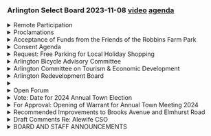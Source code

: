 ### Arlington Select Board 2023-11-08  [video](https://www.youtube.com/watch?v=aGJ0Ur3z0uA) [agenda](https://arlington.novusagenda.com/agendapublic/MeetingView.aspx?MeetingID=1908&MinutesMeetingID=-1&doctype=Agenda)

<details><summary>Remote Participation</summary> 
<details><summary>	 Eric Helmuth    - 357</summary>

> Good evening. I'm calling to order this meeting of the Arlington Select Board on Wednesday, November 8th. I am Select Board Chair Eric Helmuth. Tonight's meeting is being conducted in a hybrid format consistent with provisions by the state legislature for remote participations in public meetings. Before we begin, please note the following. First, this meeting is being conducted in the Select Board Chambers and over Zoom. It is being recorded and simultaneously broadcast on ACMI. Second, people wishing to join the meeting by Zoom may find information on how to do so on the town's website. People participating either in person or by Zoom are reminded that you may be visible to others and that if you wish to participate, we ask you to provide your full name in the interest of developing a record of the meeting. Third, all participants are advised that people may be listening who do not provide comment, but those persons are not required to identify themselves. Both Zoom participants and people watching on ACMI can follow the posted agenda materials found on the website of the town, specifically the Select Board Agendas and Minutes page. This evening in the agenda, there are two opportunities in the agenda for public comment. The first will be the licensed hearing for the restaurant, which is item 11, and then following that, the open forum. During the open forum, I'll announce the nature of that, but know that if you are participating on Zoom and you want to participate in public comment, what you will do is raise your hand at that time when I announce the public comment is open. If you don't know how to raise your hand in Zoom, now would be an excellent time to Google for how to do so. Let's see how much of the town's business we can get done tonight. I would be happy to do that. Thank you. Yeah, just raise your hand if I forget. Yeah, I'll make a note. Yeah. Yeah. No, it's a general policy. I'm very willing to do that. A member of the public requests. Let's make this a note.
</details></details>
<details><summary>Proclamations</summary> 
<details><summary>	 Eric Helmuth    - 122</summary>

> Okay, so we have two proclamations for items two and three. I'll suggest to the board that we dispense with the reading of them. I'm happy to, if a board member would like me to do that. The first one for Bob Sprague, I'm going to be reading at an event on November 15th. I think the proclamation is dated that way. And then small business Saturday will be distributed throughout the, by the town's economic development coordinator and was sent to the small business Saturday association. But leave that to my colleagues. Okay. That is that for attorney coming in? Can we do both items two and three together as a single vote? Or do we need to vote them separately?
</details>
<details><summary>	 Michael Cunningham - 4</summary>

> Separate vote, Mr. Chair.
</details>
<details><summary>	 Eric Helmuth    - 340</summary>

> All right. So let's take up the one for Bob Sprague. So we have Mr. Hurd and Mrs. Mahan. Okay, so a motion in discussion. Motion to approve item two, the proclamation for Rob Sprague by Mr. Hurd and seconded by Mrs. Mahan. All in favor, please say aye. Aye. Opposed? Is unanimous. Item three, the proclamation for small business Saturday. And I'll pause here and say, inform the public that if you do want to see the text of these proclamations, it is published on the town's website and the select board's agendas and minutes page. So small business Saturday proclamation. Looking for motions. Move for approval. All right. Second. All right. Any discussion? That second paragraph was really interesting. I'll be talking to folks about that. They have some really interesting data in it. You know, so that's all. Yeah. Yeah. Yeah. I was glad when they, when the association approached me and then I ran it by our staff and DPCD and also the chamber of commerce, commerce lays on this. Oh yeah, we used to do this. And so it's a nice, it's a nice tradition to bring that back to promote, um, small businesses, um, in Arlington, which are really vital to our, to our 1600 businesses in Arlington. I would have guessed half, you know, so, so I'm really impressed. Yeah, no, it's great. It's not, not, not bad for a community of 46,000 people. Mr. Chair, just one thing to add that small business Saturday, uh, is November 25th, 2023. That is worth mentioning. Yes. And we have any, uh, and that's right. And we have a future agenda and coming up while here on the academic consent agenda, um, for that we can talk a little bit about that. Okay. So any further discussion? Thank you for filling that in. So we have a motion to approve a small business Saturday proclamation by Mr. DeCoursey, seconded by Mr. Hurd. All in favor, please say aye. Aye. Opposed? Also unanimous five, nothing votes.
</details></details>
<details><summary>Acceptance of Funds from the Friends of the Robbins Farm Park</summary> 
<details><summary>	 Eric Helmuth    - 20</summary>

> All right. Item four for approval, acceptance of funds from the friends of the Robbins farm park. Mr. Town manager.
</details>
<details><summary>	 Jim Feeney - 240</summary>

> Thank you, Mr. Chair. For the board's consideration this evening, we have a very generous gift, uh, being submitted on behalf of the friends of the Robbins farm park in the amount of $53,000. Uh, this gift is intended to support the renovation project currently underway, uh, at the Robbins farm park playground. And the specific purpose of this gift is to support, uh, inclusive play. So, uh, as is customary, this will be before the board, uh, so that you may formally accept this gift and that will allow us to then deposit these funds separately and spend them directly on the ongoing renovation project that is, uh, you know, designed in such a manner to try to introduce as many inclusive play elements as possible. Sort of the, the first of its nature here in Arlington. So it is a bit of a momentous occasion and on behalf of, uh, the recreation department and the park and recreation commission, I wish to thank the friends for their successful. And as I understand it, ongoing, uh, fundraising efforts that have led to this significant contribution. And if I could, Mr. Chair, I do believe we have a representative from the friends of Robbins farm park, uh, Jim Hampi here this evening, and I would invite him up if we could, please. Uh, we'd be delighted to hear from you, sir. Thank you very much yourself and where you live.
</details>
<details><summary>	 Jim Hampi - 269</summary>

> Yeah, I'm Jim Hampi. I live on Coolidge road in Arlington here. Um, one quick update since we sent that, um, that note to Joe, uh, since that last week, we've actually raised another $5,000. So the check you have there is for $58,000. Um, I presented on behalf of the friends of Robbins farm park board, uh, very happily. And I think more importantly, on behalf of the 350 plus individuals and families who have donated to our campaign. Um, I think it speaks to the incredible support for this amazing park. I think as Jim mentioned, the key issue that I've become very passionate about, I think I speak for the board and have learned the most about is the idea of inclusive playgrounds. And to me, that means not, not only making playgrounds accessible, but making them available for all kids to actually be able to play together. And I hope that we can continue to set the bar higher and higher for what we consider inclusive for playgrounds in Arlington. We're very happy to support that one to say thank you for the town for investing in this amazing park and playground. Thanks to the parks and rec committee and Joe specifically for his leadership and agency landscape and design has created a fantastic design. And then lastly, as Jim mentioned, we're not done. Our goal is 63,000. So we will be back with another $5,000 check as soon as we can. Thanks very much. Another four days. You just came up with three or five since Friday. I'm just teasing. Thank you very much.
</details>
<details><summary>	 Diane Mahon - 431</summary>

> I believe Mrs. Muhammad, I will now turn to the board as I am fond of saying, thank you, Mr. Chairman. Absolutely. Exuberance is, is a very much well deserved. I want to thank you and every person who gave every single dollar and those who continue to do that in the future. And I'm really impressed how you've adopted and endorsed, you know, an inclusive playground as well as I saw a lot of the outreach that you did pre planning for the final plan of what the Robinson playground would look like. And I saw that in there as near the top as item for consideration. I was like, Oh, please, please. I know when Joe Conley, our recreation director, who's fantastic. I think he's also implemented that up at the Arlington Reservoir. And when I see that it's near and dear to my heart. And I know it costs more to do something like that, but it's money well raised and money well spent because all of us, whether it affects us personally or tertiary early, you know, to see something like that and know there's not a hindrance to anyone except for the natural, natural shyness of a kid, you know, that's going to hide behind mom, dad or caretakers, but can't take his left leg until they get used to everybody. But I want to thank you and say that's something that's really near and dear to my heart and the board's heart. And as you said, and as Mr. Conley has done and the town manager want to continue on with that trend as we move forward. But also recognizing it is going to cost more than your traditional playground, but I think it's money well spent. Thanks. And I think for us, raising awareness of the issue is important. And I think one of the things I've learned is, I think I came in thinking there was a bit of a trade off between fun and challenging and inclusive. And that's actually not the case. It has to be fun and challenging for all kids to want to go and get the value of learning to play together. The trade off is I think one of the big ones is the cost. And part of it is that equipment manufacturers aren't currently making standardized inclusive play. So then it's a custom order and the cost go up. Right. So I think the more we can raise awareness and help towns be able to fund it, it's a wonderful cause. Thanks. Thank you, Mr. Chairman.
</details>
<details><summary>	 John Hurd - 214</summary>

> Mr. Hurd. Oh, did you? Oh, and I'd like to move approval. Thank you, Mr. Second. And thank you for the amazing contribution and the work. We'll have to get some of your secrets of fundraising. I mean, this Arlington's parks in general are treasures to us, but this one in particular, I think it's near and dear to everyone's heart in Arlington. And a lot of people come in from other towns to come to the Robbins Park. And there's a great look for the town to show that we are taking steps to incorporate inclusive play elements. I can't imagine anything more heart wrenching than seeing a kid sit and watch other kids play. So it's an amazing thing. It's great that that is what you focused on in the improvements, because I think that will really make this park a shining light for other parks and an example for what we do in other areas of town. And I look forward to it. My boys look forward to it. When I was little, we had the long metal slide that shot you about 30 feet across the sand. I thought it was fun, but not the safest. Two huge concrete slides that should be plenty fun. I appreciate it. Thank you.
</details>
<details><summary>	 Len Diggins - 137</summary>

> Thanks. Mr. Diggins. Thank you very much. I mean, and as everyone said, it is money well spent. And as you said, I mean, right now it's more expensive because it's custom. But the more people do it, I mean, then the more it will become standardized. And someone has to lead the way. And I'm glad this community is. I mean, and it is part of our values. I mean, and you have to put your money where your mouth is. So thank you very much. And I want to echo the comments of my colleagues. Thank you very much. And it's just really impressive to see the amount of money that you've raised and what is going to continue to be raised to make an outstanding site that we'll all be proud of. Thank you.
</details>
<details><summary>	 Eric Helmuth    - 228</summary>

> Thank you. I remember, I think it was last summer when the design concepts were being floated in the park because I lived on the street. And actually, with the representative of the organization here, I was thinking to myself, I wonder if my membership's up to date. I mean, I don't know if it's not. But my husband and I have been very glad to be members of the Friends and so grateful for everything the organization does. Not, I mean, this fundraising is incredible. And thank you for that. But also the events in the parks, some of the best event posters in town. And we know who to thank for that. But the work that the organization does to really help the community embrace and enjoy the park is just so valuable. And, you know, easy for me to say because I go walk to the park and I do every day. But I think for the entire community, it's really a joyful place for everyone to gather. And this will make it even more so for all children. So thank you. So we have a motion to gratefully accept the gift of $58,000 from the Friends of the Robbins Farm Park by Mrs. Mahan and seconded by Mr. Hurd. All in favor, please say aye. Aye. Opposed? Unanimous. Thank you. Thank you very much.
</details></details>
<details><summary>Consent Agenda</summary> 
<details><summary>	 Eric Helmuth    - 94</summary>

> All right. Now move to the consent agenda. We have the minutes of meetings from September 27th, October 11th, October 17th, and October 23rd. Requests for free parking for local holiday shopping by Beth Locke, the Executive Director of the Arlington Chamber of Commerce, and from Janet O'Riordan from the Arlington Heights Community Association, we have a request for some traffic customization around the holiday stroll in the Arlington Heights on December the 9th. I do, I think we can, with the board's consent, as it were, we can vote all these at once.
</details></details>
<details><summary>Request: Free Parking for Local Holiday Shopping</summary> 
<details><summary>	 Eric Helmuth    - 229</summary>

> But I do want to point out on the item for item 6, the request for local holiday shopping. I think that is worth enumerating just for the public's information. So let me just go to that. Sorry, I'm having some computer problems here. So the town has, I think traditionally we've done this, I think every year that I can remember, that we have allowed the parking lot in the center of town to be free during the holiday shopping season. And the proposal before us, this would be the Russell Common and also the Water Street Municipal lot, so the two lots that are there, would have free parking on Saturday, November 23rd, I'm sorry, November 25th. Saturday the 25th, Saturday, December 2nd, Saturday, December 9th, Saturday, December 16th, and Saturday, December 23rd, 2023. And this is a way to really support the small businesses on the holiday shopping season and the residents who are going to be there. I'll also note it in this letter that the first lights in the Whittemore Park ceremony, which is a popular event to kick off the season, will be happening on Thursday, the 30th of November at 6 p.m. at the Dollar Museum as well, right there. So, but that's just for the public's benefit, and I'll leave it to the board for motions, discussion on the consent agenda.
</details>
<details><summary>	 Eric Helmuth and Others - 341</summary>

> I'll make a motion. I do note on the last item on the consent agenda, the holiday stroll, did it request a police officer? I didn't see that confirmed, so I just wanted to... Looks like the police detail is checked yes. Yeah. And there's a reference to that. As in that they want that, you know, but it just didn't indicate that it had been granted, you know, so just, so I'm assuming it's gone where it needs to go, but I just don't want to, you know, I mean, I'm assuming that, but I don't think we should assume that, so we just to make sure that, you know, it has gone where it needs to go so that whoever needs to sign off on the detail will do that. I want to ask Mrs. Marr, but, Ms. Marr, sorry. Well, it says in there that they're in contact with Officer Roteau as well as Dan Warren for the police and DPW. I think it says will contact. Will contact, yeah. Is that your understanding, Ms. Marr? That's correct. It's the applicant's responsibility to reach out to the police department for details. Sometimes they can be filled. Sometimes they can't. They are in contact. If the police department is able to fill the detail, it will be filled. Go ahead. Just a question for the town manager on that. If the detail cannot be filled, what happens and what do you recommend would be the action? I would recommend the event still proceed as planned, and if there were any issues, we would call for the on-call sector car. Thanks. Yeah, yeah, thank you for raising that up. Thank you, Ms. Marr. Okay, any other discussion? I think I need a second for the consent agenda. All right, so for the consent agenda items five through seven, we have a motion to approve all subject to conditions by, I assume, by Mr. Diggins and seconded by Mr. Hurt. All in favor, please say aye. Aye. Opposed? It is unanimous.
</details></details>
<details><summary>Arlington Bicycle Advisory Committee</summary> 
<details><summary>	 Eric Helmuth    - 40</summary>

> Okay, that brings us to appointments. First up, we have the Arlington Bicycle Advisory Committee. Appointee Linda Epstein or Epstein. Hi, come on up. Sure, you're very welcome. It's for us, Christopher Toppins. Nice that we have two chairs, though.
</details>
<details><summary>	 Christopher Toppins? - 200</summary>

> He's not able to join, but he wanted to mention that he is aware of Linda's leadership skills, in part because of her participation in the softball team, which I only learned of today, but I've known Linda for some years as a non-voting member of our committee, and I think, I don't know, showing up is a is a key part of the job, and she's certainly been doing that and contributing to our discussions, and I think many of you know Linda through her efforts as a citizen member of the committee on Appleton. I think one of the most challenging things that the bicycle community has faced in my time in our town, and so I think you see her contribution in helping to architect a solution that preserves the safety of all users of the road and meets all the other needs of the town. So we are very pleased to recommend Linda Epstein as the new executive board member for the Arlington Bicycle Advisory Committee. Thank you very much. It's a ringing endorsement. Ms. Epstein, if you'd like to say a few words about your interest and what you'd like to accomplish in the role.
</details>
<details><summary>	 Linda Epstein - 107</summary>

> Thanks, Doug. Yes, I've got involved. I'm an avid cyclist. I rode into Cambridge to work for many years, and now I ride the other direction to Bedford. I use the bike path a lot more now, so I'm interested in some improvements there, and the Appleton project was very personal for me because I know I knew the family or I know the family of Charlie Proctor so but I'm really excited to be working with the town and different committees and help advise and help promote safe cycling in Arlington and yeah I'm looking forward to joining the committee in a official capacity so thanks.
</details>
<details><summary>	 Eric Helmuth    - 16</summary>

> Thank you very much and I'll turn to the board. Motions, questions, discussion?  Mrs. Mahon.
</details>
<details><summary>	 Diane Mahon - 120</summary>

> Excuse me, first I'd like to move approval and say thank you so much. I know you're not as has been stated you're not a stranger to the Arlington Bicycle Advisory Committee, still ABAC right? Sometimes they change so and to me that demonstrates a great commitment that you have been participating for years and thank you to your family, your husband, because I know it's a sacrifice away from your family once you volunteer because we can't afford to pay you all here in the town of Arlington but I'm very appreciative that there's really no learning curve and you're ready to go on day one and thanks for stepping up to the plate and doing this. Thank you
</details>
<details><summary>	 Stephen DeCoursey - 72</summary>

> Mr. Chairman and thank you Ms. Epstein for your willingness to serve and I'm really impressed by your bicycling summary here and a note for the public you've been volunteering for the Pan Mass Challenge since 1997 so well done on that and the list of activities in your experience will really assist the Bicycle Advisory Committee so thank you and if I didn't say second I'll second this is Mahon's motion.
</details>
<details><summary>	 Len Diggins - 219</summary>

> Mr. Dickens. Yes so thank you, thank you very much me and I also see that you're part of the Mass Bicycle Coalition. I think they actually belong to the they have a membership on the Regional Transportation Advisory Council you know for the Boston region and so I'm familiar with them and and I would I would very much like at some point in time you know I'm in to talk with you about the experience with the Mass Ave Appleton Design Review Committee you know just to kind of like de-brief on that and understand me how we about that process and how we can maybe make a similar process better you know so so I'm not gonna ask you now I mean for any comments on it but but I just like to talk with you I mean partly as a member of the board but also I mean as the liaison to the Transportation Advisory Committee and I'll just say you probably know about this already that um there is the bike lane design guide that's well underway and I got a glimpse of it you know earlier this weekend looks good so so yeah yeah it's more a lot from that you know so thank you thank you yeah thank you very much yeah
</details>
<details><summary>	 Eric Helmuth    - 167</summary>

> I think mr. de Corsi said your your resume here is it's really really impressive and you know I think you'll just continue to do great things even great things as an official member of the committee and thank you to to the bicycle advisory committee that you know you have been a stable and driving force for improvements in the town for many many years I am personally grateful for it as a born-again bicyclist in my mid to late 50s I have begun to benefit from from those things and now on the ground or on the street as it were nothing like being there yourself to start to under appreciate good and bad bicycle infrastructure and the possibilities so so I'm personally interested but also as a town official and appreciative for what you do so we have a motion to appoint by mrs. Mahan seconded by mr. de Corsi all in favor please say aye aye opposed unanimous congratulations thank you thank you
</details></details>
<details><summary>Arlington Committee on Tourism & Economic Development </summary> 
<details><summary>	 Eric Helmuth    - 96</summary>

> next up we have item 9 Arlington Committee on Tourism and Economic Development appointee Olga Baker is Olga here in person or on zoom I believe you need to unmute good evening that's all right and just just before you start can you hear me all right can you hear us yeah perfect okay great good evening thank you very much for your interest in willingness to serve if you would just introduce yourself give it to say where you live and give us an outline of why you're interested in what you hope to accomplish
</details>
<details><summary>	 Olga Baker - 212</summary>

> sure yeah I'm Olga Baker right on Marathon Street now I'm East Arlington I was very excited about this committee for a few reasons actually took my time trying to pick up the right phone for me my initial goal was just personal trying to get more involved in town operations I'd say Arlington is probably the first place I've lived that is now feeling like my home for the foreseeable future I've been in Cambridge beforehand and my husband is born and raised here so I want to just get more involved in having a small child it's important for me to figure out how I can help out so the economic development and tourism it's particularly interesting just because I have a let's say a fairly diverse and cultured background from living in different places and doing lots of travel I'm also very inspired in my travels to see how different towns and cities operate and trying to sort of draw people in and you know hopefully spend money and just increase activity so I'm hoping to be inspired to do this for Arlington as well and I myself am an entrepreneur small business owner so I think this would be a great opportunity to just meet more like-minded people
</details>
<details><summary>	 John Hurd - 154</summary>

> thank you very much and I'll turn to the board for discussion Mr. Herb move approval thank you for your willingness to serve I'm on the committee I don't think I'm a liaison I think I'm on this particular committee but it's fun committee we do a lot of good we're really kind of geared towards promoting small businesses in town and then we've a lot of work coming up the next couple years for the 2025 celebration so I'm sure once you jump right in we'll we'll start getting involved with that but it's a good group it's it's good mix of people that have been here for 50 years and people that have lived here for you know just three or four years so look forward to working with you and thank you for stepping up and serving thank you so much all right well someone has to second at some point
</details>
<details><summary>	 Stephen DeCoursey - 154</summary>

> second yeah thank you thank you sir your service anybody else before mr. Diggins goes last all right you're up so I am thrilled you know to welcome you aboard me you're young your resume me was a delight to read you know what I liked about it was that it it it gave hints it made you want to like ask you more you know and so so I I will hopefully have a chance to meet and talk to me for a little prolonged period at some point but but just a couple little questions now so one is kind of a little deep into what you you you wrote you you said that you you have worked on a second let me pull it up you promoted grower friendly processes to reduce the burden of data collection on farmers I just I'm trying to understand me what's a grower friendly process
</details>
<details><summary>	 Olga Baker - 889</summary>

> yeah oh my gosh you're taking me back into my corporate world but that wasn't too long ago so so to everybody else the company I was working for it was in food tech I have them as separate masters and food policy so I'm very interested in sustainable food and also poverty alleviation so on but that's a bit of a detour so I was working for a company that was working on carbon capture initiatives you know carbon drawdown working with farmers to figure out how they can farm and do agriculture in a way that's more environmentally friendly and capture carbon in the soil and so when you think about a farmer that's out there working you know 14 16 hour days physical labor but then they're asked by a corporation to collect a bunch of data and have technology involved and you know be part of meetings and just a type of a type of work structure that they've never really done before and frankly don't have an interest in doing because they got to do their farming so grower friendly practices are about how can we minimize the technological burden and take time away from farmers valuable time and make as easy for them as possible to collect and record data regarding the carbon sequestration in their soil I'm glad I asked me so if that was not what I'm expecting but I'm glad I asked because that kind of challenge I think we see in lots of venues me where you have an employee me that has a lot of work to do mean and then they're being asked me well we want this to you know because that will help me the the enterprise function better and it's like well yeah we understand the goal but now I need to do this on top of me what you've asked me to do I'm already really busy and so the kind of solutions that you deploy for that me I could see having applicability elsewhere not necessarily part of what you do on on this committee but still I'm glad I asked me and I do like what you said about you challenge the status quo inquisitively and so I'm kind of curious as to meet an example of where you did that me and and how you could potentially do that with the tourism economic and tourism group yeah so this is I think I did that everywhere I went for for not just my 10 years in corporate but just in my life it's really a personality trait for better or worse I tend to ask a lot of questions and depends on the crowd sometimes that's well-received and sometimes that's just seen as you know nagging time-consuming but that's really how I get to the root cause of problems but you know I it's very difficult for me to just accept that face value a process that's been in place for 50 years or documents that have been used just because somebody created them back in the day I really want to know why everything is in place today and is it necessary you know as a duplicative obviously I'm all about efficiency but also is it benefiting just one party is it one-sided you know so I always just it takes me a good amount of time and every job that I've done I take a lot of time at the beginning to get to know everybody that's involved and ask a lot of questions for how we got to where we are today and I find that just makes the execution of whatever needs to get done a lot faster and easier even though may seem overdrawn at the beginning so that's how I prefer to operate obviously you know I've worked with people in sales and marketing and engineering that have their competing priorities and they're not always willing to do the operational grunt work of with those sorts of timelines so that's where the competing priorities come in but as much as I can get an understanding of what are the principles or people or dynamics that got us to where we are today it's just much easier to think ahead for the future and yeah maybe challenge the status quo because sometimes it's just outdated or not relevant especially at the end it with me thinking about the future because for me meet I'm especially with tourism means and in Arlington in particular I think it's more so that we need to build something that's going to bring people to Arlington yes it has this history a but I think there is more potential in creating something that's going to want to make people come to Arlington and so so just let's think about me what it is that we could do you know that could bring people and at the same time he creates some new growth you know and I think I think you're a person that that would can do that but also would take a lot of joy in doing it so I am thrilled just thrilled me to have you on board I think you're going to benefit that group mean it in the town a lot so thank you
</details>
<details><summary>	 Eric Helmuth    - 43</summary>

> all right so we have a motion to appoint by mr. heard seconded by mr. de Corsi I think all in favor please say aye aye opposed unanimous thank you very much for your willingness to serve we look forward to your contributions
</details></details>
<details><summary>Arlington Redevelopment Board</summary> 
<details><summary>	 Eric Helmuth    - 72</summary>

> item 10 appointment to the Arlington Redevelopment Board we have Shaina Corman Houston or Houston please correct my pronunciation as as needed welcome this is an important post I think you have a pretty good idea of what you're signing up for but we appreciate your willingness to serve and I'm gonna give the town manager an opportunity since since you're the prime mover of this to say a few words sure
</details>
<details><summary>	 Jim Feeney - 153</summary>

> Thank You mr. chair I think what you said was very salient in the fact that Shaina served well on the MBTA communities working group which was stood up at this time last year in the lead-up to special town meeting this fall so Shaina understands well the amount of time the level of commitment and the public interest in the work of the Redevelopment Board so I think that you know not only did she perform admirably and the director of planning in community development you know was thrilled that Shaina was interested I'm also you know glad when someone knows exactly what it is they're getting into with the with the heightened level of interest in scrutiny on the work of the Redevelopment Board I think it was important for someone to know what they were signing up for in a way so we you know thanks Shaina for stepping forward
</details>
<details><summary>	 Eric Helmuth    - 61</summary>

> thank you so we'll hear from from Shaina or from Miss Corman who's Houston and then we'll have an opportunity for board questions or comments and then I know there's a member of the public who would like to address the board so we'll do that at the very end before we take our vote so go ahead with your presentation
</details>
<details><summary>	 Shaina Korman-Houston - 109</summary>

> thanks and thank you for having me this evening I moved to Arlington about two years ago and it's been a real pleasure becoming part of the town community I have been so impressed since I moved here about how the town thinks about its priorities and how to translate those priorities into zoning and I feel like that's a place where I can bring my talents to the town and my experience to the town and I just be so honored to be able to do that so yeah so when the planning director suggested to me that this might be something to explore I was very excited
</details>
<details><summary>	 John Hurd - 198</summary>

> thank you very much I'll turn to the board for discussion mr. heard a move approval and again thank you for your willingness to step up and serve it's a lot of time luckily you got in at a good time because you just wrapped up the special town meeting that they took up a lot of time with redevelopment board but it never really lets up but you know the town relies on the redevelopment board for you know for all the zoning matters and there's a lot of zoning matters that are going to continue to come up for years to come affordable housing is really a major issue in town and how we do that is very difficult so the road ahead is is hard but we're making progress and luckily for this board we can always whenever someone asks about zoning we say oh that's not us go talk to the redevelopment board because we we know nothing about zoning we don't want to know nothing about zoning but did you see my questions from ACMI for but again thank you for your willingness to serve and I look forward to working with you
</details>
<details><summary>	 ? - 120</summary>

> I'll second that thank you as the manager said you know what you're getting into and you want more so we couldn't ask for anything one better thank you thank you mr. chairman and yeah thank you for your willingness to serve mr. heard referred to one of the other committees tonight as a fun committee I'm sure the redevelopment board is all that much fun but it's really interesting work and it's really important work and we appreciate your willingness to serve and I am impressed by your background in affordable housing and impressed by the thesis that you've performed at the University of North Carolina on low-income housing tax credit property so best of luck and thanks again
</details>
<details><summary>	 Diane Mahon - 404</summary>

> well depends on your definition of fun mrs. Mahan I think I heard correctly that you were a brave soul and were involved with the MBTA communities two years seemed like four score and 72 years process and one of the things that I was really impressed with that and I think really served at the functionality at the special town meeting ultimately article 12 MBTA communities being successful was that that was a very long arduous process with so many different competing points of view as well as what the state law and the governor of Massachusetts mandates outlines were and in taking all those different forces and then saying these are the constraints unto which we can apply that I think you you and that committee really demonstrated great volunteerism and expertise to the town and one of the things I was really impressed with and I think you did you chair that committee oh you did not okay blanking on that but one of the things I was impressed with that that you can bring to the redevelopment board is you know starting at the initial phase going out listening not taking things you know keep listening ears on and not taking things personally which is very difficult to do a lot of people say oh tell me anything I won't take a personal that's but then coming up in the end with the proposal that that was successful not just for town meeting but for the town of Arlington so and not that I have and I was only joking about the redevelopment board because I had a recent re-election and all the questions came up there were more about zoning and other things and I want to talk about select board but my years from going to the redevelopment board as a citizen activist neighborhood activist one of the things I've always appreciated with redevelopment board members is Similar to what a previous appointees spoke about that just because something's set in place and Appears to be a proven formula that doesn't mean you can't relook at it. Maybe come up with the exact same Zoning type of zoning but may be able to tweak it and and custom it customize it for the future So and I'm thrilled to see a woman on the redevelopment board and look forward to working with you as a colleague Thank you.
</details>
<details><summary>	 ? - 119</summary>

> Mr. Chair. Thank you in addition to seconding all the appreciation for my colleagues I'll just note that I also noticed and really appreciate your pretty deep background in affordable housing development and I'm privileged to be the select boards liaison and member to the affordable housing trust fund of Board of Trustees and that's a group that's fairly new getting off the ground, but it's full of a lot of very talented people and I'd love to to think of you as a resource and it may be an opportunity for for some brainstorming and some collaboration between The housing trust fund and the redevelopment board where that would make sense because I think there's some exciting possibilities
</details>
<details><summary>	 Eric Helmuth    - 63</summary>

> Well, thank you very much I think that concludes our questions for you if you want to take a seat in the front row in case we want to call You back and I'll invite the member any member of the public who wants to comment on this appointment Sir just to have a seat introduce yourself and Before you address the board.
</details>
<details><summary>	 Barry Jaspin - 540</summary>

> Okay. Thank you Good evening. My name is Barry Jaspin. I live it on Campbell Road in Arlington I'd like to start by thanking the select board for allowing me to speak tonight and and Regarding the candidate Shana Corman Houston. I'd also like to thank miss Corman Houston for her recent contributions to Arlington Via the MBTA Communities Act Working Group and her willingness to give even more of her time to Arlington via the ARB I do not know miss Corman Houston personally, but I'm sure she is an upstanding and civic-minded resident of our town That said I am here tonight to speak against her nomination to the ARB Miss Corman Houston is presently employed as the real estate director at the Planning Office of Urban Affairs Which is part of the Archdiocese of Boston as many of you may already know The Poet Corner neighborhood is facing a significant issue regarding the potential sale and development of land owned by the Archdiocese of Boston Across the street from Camillus Church and adjacent to the Poet Corner Park on Dow Ave known as zero Kipling Road For the record. I am in a butter of zero Kipling Road The neighborhood has long-standing concerns regarding the development of this parcel dating back to when the Archdiocese last tried to sell it 20 years ago the concerns are primarily related both to public health since the parcel is a formal dump former dump site containing known toxins and Environmental impact since it includes a wetland and there are some other concerns as well Zero Kipling Road is presently listed for sale and thus questions about its development are almost certain to come before the ARB during this Candidates term it seems to me inappropriate for the Archdiocese to gain increased influence over the ARB By having their director of real estate on the board precisely when they expect to have contested business before that board Given her unavoidable conflict of interest. I request that this candidates nomination be declined until Zero Kipling Road issue is resolved. I would certainly support her candidacy after that Furthermore this candidate was only nominated on November 1st one week ago tonight Giving the neighborhood very little time to learn about her nomination evaluate the candidate and consider nominating an alternative candidate if Declining the nomination is too big of an ask I request that it be tabled to allow the neighborhood to find and nominate an alternate candidate for consideration Given the upcoming holidays. I suggest January as a time for reconsideration Finally before voting on approving miss Corman Houston either today tonight or in the future I strongly urge that you ask her to formally commit to recusing herself from any and all discussions or votes Related to archdiocese business and to record her answer in the minutes and this Idea came to me as I saw. Mr. DeCoursey recused himself during recent discussions of the Appleton redevelopment Which I was very impressed with you know, as you basically, you know stepped out of the room for that whole conversation I thought that was terrific. I don't even know what your conflict is. But anyway Anyway, that was my statement. Thank you
</details>
<details><summary>	 Stephen DeCoursey - 195</summary>

> Has any reaction or discussion Mr. DeCoursey, yeah reaction and the reference there from time to time there members of boards that that find themselves in a situation where they need to recuse themselves if the Circumstances so warrant and I view that as a case-by-case Type situation I've had it a few times. Mr. Hurd it has had mr. The chair, mr. Helmuth has had it. So I I don't view that That if there is a potential I'm not saying there's a conflict right now but I don't I don't view the potential for a conflict on a particular matter to be something that goes to the candidates qualifications for the for a board in this case the redevelopment board and I think if a matter comes up and If miss corn Houston is approved tonight I imagine that I expect that that she will look if there is a conflict and recuse herself if she deems it appropriate after Consulting with Town Council, but I I don't view it as a qualification That I need to pass on as a member of the select board. So that's where I stand on that.
</details>
<details><summary>	 John Hurd - 119</summary>

> Mr. Yeah, I just reiterate that Because I mean this is we're all local and we're dealing with issues that touch the people we know and you know, we have businesses and so if Some issue comes up then we recuse ourselves. I don't think we should we'd go off of a potential Issue that isn't even in process right now Which I don't think the redevelopment board would even hear anything related to that property that would be the Zoning Board of Appeals in the Environmental board my brains Conservation Commission, but anyways Yeah, I mean if a Conflict comes up we recuse ourselves. But again, that doesn't disqualify a candidate who's going to serve I Thank you,
</details>
<details><summary>	 Michael Cunningham - 158</summary>

> mr. Chair Michael Cunningham Town Council if I could just weigh in at this point, I think I would I would confirm what has been said by Select board member to Corsi and select board member heard that from we don't know all the specific facts but the objection as as Elicited tonight would not qualify as a blanket disqualification for the nominee to the extent. There's a later Conflict of interest under 268 a the individual could recuse herself But I think I agree with attorney heard that most likely this particular project would probably go be going before the Zoning Board of Appeals And Conservation Commission anyway But again, if there was a specific factual circumstance that wanted a warranted of recusal that could be taken up at that time I do not believe the objection as voiced tonight Qualifies as a reason for blanket disqualification and this this candidate is appropriate for this board's consideration
</details>
<details><summary>	 Len Diggins - 155</summary>

> Thank You attorney coming in mr. Dickens. I'm gonna potentially through invite mr. I'm feeling to weigh in on this respect to tabling the Candidate because because we my understanding is that this position was open for a while And the normal course of action, I'm sorry The normal course of action, you know is that me the town manager conducts the search mean and then will recommend me someone to us mean and Open meeting law requires that we provide 48 hours, you know notice me that I really welcome the input I mean from residents on this me, but it would be really a Deviation from the normal process me to table this me And if the town manager wants to correct me if I said anything wrong I invite him to if he wants to say anything more, but he doesn't have to either So Sure, thank you. Mr. Chair. Thank you.
</details>
<details><summary>	 Eric Helmuth    - 562</summary>

> Mr. Diggins. I would just say that yes, this vacancy has existed since January of This year, so I know the Redevelopment Board and the director of planning community development are eager to get someone else on the board and weighing in on Matters that will be before them in the coming weeks and months I'll go last I Just want to be in the process person that I am Appointments to the Redevelopment Board that's under the purview of the town manager the role that we have We really can't I guess we could as a matter of courtesy talk about tabling, but we just can only vote yes or no we don't solicit candidates and we don't have any other involvement in the process and I think the Great benefit that we have with this candidate and other candidates out that we approve tonight and other nights and sometimes it Can cut both ways is if you live in Arlington Unless you're Independently rich and never want to work again. You do have a job and in some sphere I myself have in the past had to recuse myself from a meeting and as a professional man or woman when that Does arise you certainly are aware of that and you take yourself out of that situation? so that's you know, so I apologize that we're going on and on about this because I know you're well-versed about it and Where it is the Redevelopment Board Our Redevelopment Board members if you look at their resume their curriculum vitae You'll see they have a background in some form of development whether it's real estate an attorney So on and so forth and it's been that way since I've been on the board select board since 1999 so Respectfully We can't table we can either vote. Yes or no, and I just want to apologize that you kind of stepped into this mire Because I'm still very very excited This has been a first we have I had other candidates and this hasn't happened before And I'm as I said before I'm looking for a forward to a professional woman Serving on the Redevelopment Board and bringing your expertise that and in regarding the archdiocese project We don't even know what it is yet We really can't get into any of those logistics as far as I know they Haven't even put it out to bid or anything. They put out feelers and sort of informational But there's been nothing official so to start to opine on that. I think would get us all Going down a road that could hurt all parties involved neighbors The archdiocese and whatever else comes out of that so this board is certainly aware of that process the town manager Has kept us a form informed. We're waiting to see when anything official Is decreed it hasn't happened yet, so we I? Mean that's not even the basis, so I would like to continue and Move forward with this appointment any further discussion Appreciate all the comments this evening, and I think we're ready for a vote so we have a motion to approve by mr. Hurd and seconded by mr. Diggins all in favor of appointment. Please say aye aye It is a five nothing appointment congratulations. Thank you for your service. Thank you
</details></details>
<details><summary></summary> 
<details><summary>	 Eric Helmuth    - 74</summary>

> Okay, it's moves to item 11 licenses and permits for approval common vitular license for umi sushi at 474 Massachusetts Avenue, we have representatives here if you'd like to come to the table Of course absolutely yeah, please introduce yourself and Translate yes, that's fine of course yeah is whatever whatever is helpful to you We appreciate you wanting to do business Arlington. We look forward to hearing some about your plans Please proceed
</details>
<details><summary>	 Qiao Chen - 43</summary>

> My name is Chaochen yeah, I would like to to own the Umi sushi It's a it's a nigga change owner now I'm Kathy. I'm her younger child's younger sister So I'm here to assist her and translate in case she need help.
</details>
<details><summary>	 Eric Helmuth    - 26</summary>

> Yeah Thank you very much Can you tell us something about why you were interested in in in operating the business and why you chose Arlington?
</details>
<details><summary>	 Qiao Chen - 176</summary>

> You know So can I I just want to know um I Speak all Chinese then that my sister to translate. Oh, I can absolutely fine. Yes. He I think he is a better You mean the guy that's a good time I mean you should do something you don't know how come and do so take us in your heart But you were you a good friend you think I like a Chinese Okay, yeah and first You know Charles think Arlington is a very very good like town and community and then she she has a Good friend and already like open the Chinese restaurant Sichuan which is close to the which is a common Avenue Sichuan dumpling Massachusetts Avenue Sichuan dumpling Massachusetts Avenue is a it's her like good friend So, you know her friendship a lot of good things about the town So now that's thing she's very that's just what one of reason that's what she's very interesting Open her own her own business in this town established. Yeah, it's wonderful
</details>
<details><summary>	 Eric Helmuth    - 45</summary>

> Thank you in just a moment for everybody else in the room We we'd appreciate if the conversations could go outside. Just it's a small room. We want to be respectful to this people who are speaking Sorry about that, thank you, please please continue
</details>
<details><summary>	 Qiao Chen - 346</summary>

> Now how you'll do what what's I make a sinking to go on to the different department For accounts that you could depend on how come and oh, okay Okay, and then the other thing, you know one the other thing is when she like doing when she in the process of Doing all the licensing and then you go to the town and then you know She because you as you as you know, like she's the like limited English, you know but when she come here to do some license, you know people here are very friendly and we need to help and Also like my sister also share with me that you know She her dream is want to be entrepreneur and then also her personality she wanna she she has a lot of experience working in a restaurant and then She's a very like her personality want to talk to people and then smile and I talk to the customer So this is something that you know in her like dream and also her personality. She really wanted doing Open her own business here. Yeah Also my son yeah, I'm not gonna use Steam in the tourniquet. I'm going to see shift. Okay, and then you know So he's her son Kyle here and so also my brother-in-law here and my brother-in-law has many many years of Experience about like 17 years are working in Japanese restaurant and then also like working in food industry He's very passionate about like working the food industry. That's kind of her. That's kind of he's You know, even though he has been working 17 years, you know doing the Japanese You know doing the Japanese Food, but he's he's very his pilots He kind of very interested in working on this so combining my sister and my sister-in-law both experience and passionate about like, you know Having hate their own restaurant I think and also like as we mentioned before and then very Arlington town, right? It's just great location for them Yeah, thank you
</details>
<details><summary>	 Eric Helmuth    - 15</summary>

> Well, thank you very much for your interest I will now invite my colleagues to
</details>
<details><summary>	 Diane Mahon - 259</summary>

> I would like to move approval and say, thank you I And thank you to your family and your sister sisters rock and I could tell by You just sitting here and your personality as well as you're having your family here my family Is in the restaurant business and it really is a Business you have to dedicate and your family has to dedicate themselves to I'm thrilled and happy that not only do you want to come to Arlington that you've had Initially a really good experience which will continue through It's a sushi town And The location is a great location So I think we're fortunate that you've chosen to have your restaurant here in Arlington and I look forward to Great success for you and your family and I'm happy to move approval. Thank you And miss not as that subject can to all conditions And I bring that up just because I noted that the the fire chief The deputy fire chief specifically mentioned that it had been several years since the property had been inspected So they would request as a condition an inspection before opening Is that acceptable to you to you as well that you'd have a fire you'd have a fire inspection before opening? Yeah Tassel y'all. Tassel y'all to this one. They go fire in a good department a change Just any kind of him before you open it There's a paper document saying like fire department to have all the requirement before she Excellent, thank you. Thank you.
</details>
<details><summary>	 John Hurd - 82</summary>

> Mr. Chair. Yes subject all conditions any further discussion for the board Welcome aboard, you know, so if you I don't know if you that when you talk about size one dumpling if you're talking about Mimi who I knew as the previous owner me, but Yeah, they're wonderful there I mean so I'm glad that you have a relationship with them and and that they spoke well of us because we thought highly of them, you know, so thank you. Excellent.
</details>
<details><summary>	 Eric Helmuth and Michael Cunningham - 146</summary>

> Okay. I think we are all set. Attorney Cunningham. Public comment. Did you want to offer up to public comment, Mr. Chairman? I do. I'm inspired by you. If any members of the public, perhaps on Zoom, who would like to comment on this application, just go ahead and raise your hand in Zoom land. Give Ms. Barr a moment to watch for that. Seeing no hands. Thank you, sir. All right. So we have a motion to approve subject to conditions by Mrs. Mahan, seconded by Mr. Hurd. All in favor, please say aye. Aye. It is unanimous. Congratulations, and welcome to Arlington. Thank you so much for the time. Thank you so much. Best of luck. Best of luck, yeah. Thank you. We look forward to experiencing the menu. All right. You can go. Yeah, you're all set. Thank you. Thank you. Thank you.
</details></details>
<details><summary>Open Forum</summary> 
<details><summary>	 Eric Helmuth    - 124</summary>

> Okay. Okay. Now we move to the open forum portion of the meeting for public comment, in which I will introduce as follows. Except in unusual circumstances, any matter presented for consideration of the board shall neither be acted upon nor a decision made the night of the presentation in accordance with the policy under which the open forum was established. It should be noted that there is a three-minute time limit to present a concern or request. So, we have no members in the chamber. Is there anybody on Zoom who wishes to participate in open forum? Please raise your hand now. I got out my trusty iPhone timer for naught. Seeing no hands raised, Mr. Chair. Thank you. Thus concludes open forum.
</details></details>
<details><summary>Vote: Date for 2024 Annual Town Election</summary> 
<details><summary>	 Eric Helmuth    - 30</summary>

> Moving on to item 12, under traffic rules and orders and other business. We have a vote. The date for the 2024 annual town election. Tis the season. Attorney Cunningham.
</details>
<details><summary>	 Michael Cunningham - 116</summary>

> Thank you, Mr. Chair. Yeah, items number 12 and 13 could be taken in conjunction. Yeah. The first is a vote for setting the annual town election for 2024. Pursuant to the bylaw, that should be the first Saturday in April, unless there's some extenuating circumstance. I did review the calendar for any religious holidays and don't see any that would necessarily conflict with that weekend. I think the Christian Easter is March 31st. I think it's towards the end of Ravanam and it does not conflict Passover either. So, if the board wanted to set the town election 2024 for April 6th, 2024, it could do so without conflicting with any holidays on that weekend.
</details>
<details><summary>	 Eric Helmuth    - 13</summary>

> All right. Okay. Any discussion and motions from the board?  Mrs. Mahon.
</details>
<details><summary>	 Diane Mahon - 23</summary>

> I'd like to make a motion to set the date for the 2024 annual town election to be Saturday, April 6th, 2024. Second.
</details>
<details><summary>	 Eric Helmuth    - 125</summary>

> All right. No problem. And it's at this point that you see the rest of your chair just flash. Yeah. It's that soon? It'll be fine. It'll be fine. I think that I'll just note that this is approved, I think, by extension. That means that we can plan for a select board meeting on Monday, the 8th, as it would be required, right, for the following election. So, I'm putting that on my calendar now. I'm assuming this passes. Any further discussion on the date for the annual town election? Okay. Okay. We have a motion to set the election for Saturday, April 6th, 2024, by Mrs. Mahon, and seconded by Mr. DeCorsi. All in favor, please say aye. Aye. Opposed? It is unanimous.
</details></details>
<details><summary>For Approval: Opening of Warrant for Annual Town Meeting 2024</summary> 
<details><summary>	 Eric Helmuth    - 14</summary>

> Item 13, opening of the warrant for the annual town meeting 2024, Attorney Cunningham.
</details>
<details><summary>	 Michael Cunningham - 174</summary>

> With that, thank you, Mr. Chair, Michael Cunningham, Acting Town Council. Oh, we'll get to that at the end of the meeting, I guess. With that date set, that would provide for the appropriate amount of time. So, if the town election is set on April 6th, the town meeting could occur, as required, under the bylaws on the 4th, Monday in April. So, the annual town meeting would, therefore, be set April 22nd, 2024. And, in advance of that, obviously, on the agenda item to set the opening of the warrant, pursuant to bylaws, Article 1 needs to be set. And the suggestion in the memo is that the warrant be opened on December 8th, 2023, and then it close on January 26th, 2024. That would be consistent with the requirements set forth in the bylaw. I would just, perhaps, suggest a friendly amendment to the motion that the notice of intent to open that warrant be posted no later than December 1st, 2023, if the board agrees that those dates are appropriate.
</details>
<details><summary>	 Eric Helmuth    - 17</summary>

> Excellent. All right. Who's going to do it? I have a question. Yes. Discussion first, of course.
</details>
<details><summary>	 Diane Mahon - 44</summary>

> Yes. And we traditionally, in November, announce, after we set the local election date, the opening and closing of the warrant. And I just, if I could, Mr. Chair, through you, I had put down December 4th. Can I just ask why December 8th?
</details>
<details><summary>	 Michael Cunningham - 59</summary>

> I have no affinity to either date. December 4th, that could be the date if the select board chooses, Ms. Mahan. There's no requirement. It's typically the first week of December. I noticed it was always a Friday in previous, and it was always the first full week, so I didn't put it on the first. But if the...
</details>
<details><summary>	 Diane Mahon - 61</summary>

> Okay. Nope. Then I'll go with your eighth. So I'd like to, if I could, Mr. Chair, make a motion that, with the date being set, that the warrant open for the annual 2024 town meeting on December 8th, 2023, and will remain open until Friday, January 26th, 2024. And then we have the friendly amendment suggestion to, about the notice?
</details>
<details><summary>	 Eric Helmuth    - 24</summary>

> With notice posted of the intent to open the warrant no later than December 1st, 2023. That work for you? Yes. Okay. All right.
</details>
<details><summary>	 Len Diggins and Others - 142</summary>

> So we are setting the beginning of town meeting for the 22nd. Right. So here's my issue with that, is that the election is on the 6th. That's just like 16 days between the election and the beginning of town meeting, with the school vacation, the spring vacation in there also. I imagine starting the 15th and running that week. And so I'm thinking about precinct meetings. It's just leaving so little time for the new town. We have to wait for the new town meeting, for the elections, for the new town meeting members. It's just so little time. And so I just want us to think about that as we make the decision. Are we locked into the 22nd? We're locked into the 4th. We don't have the option of the 5th. Right? I believe Attorney Cunningham has some contribution.
</details>
<details><summary>	 Michael Cunningham - 26</summary>

> Thank you, Mr. Chair. Unfortunately, Mr. Diggins, there is not much flexibility and it can't be moved to an earlier date pursuant to the town bylaws.
</details>
<details><summary>	 Diane Mahon - 206</summary>

> Well, that takes care of that. It is what it is. And just if I could add to that, when I first got on the board, the warrant would be open for usually about a week, sometimes two weeks at most. And then Mr. Warden, several years ago, wrote a warrant article that was this board approved and town meeting approved that it should be open for at least four weeks. And what the board did was, and one of the things I'd like to stress, which right now I understand I have to call him Acting Town Counsel, that once the warrants does open, as all department heads and boards, commissions, committees that have anything proposed, we do take advantage of the fact that we do have a town counsel to look that over. And it is not a requirement, but any citizens that do have a warrant article, there is the opportunity and I would encourage them to avail themselves of that opportunity. It doesn't cost anything to discuss and present your, if you feel so inclined, your warrant article to the town counsel and town counsel's office to make sure that it's smooth sailing from the initial get-go. So thank you, Mr. Chair.
</details>
<details><summary>	 Eric Helmuth and Michael Cunningham - 56</summary>

> The most excellent sermon, Mrs. Mahon. Attorney Cunningham. Thank you, Mr. Chair. I'd just like to make one more point that I did run these proposed dates by the town clerk and she informed me that they would work in terms of the annual town election and the first night of town meeting. Important consideration indeed.
</details>
<details><summary>	 Stephen DeCoursey - 54</summary>

> Mr. DeCourcy. And I realize it's tight this year, but this is one of those instances because April 1st is a Monday, the 4th, so it's the tightest it will ever be, but that's going to happen every six years or however it is when you don't have a leap year. We will cope.
</details>
<details><summary>	 Eric Helmuth    - 82</summary>

> All right. I think I need a second unless I just failed to write it down. No, there's no second yet. Second. Oh, now there is. All right. I want to know your chair is not losing his mind, at least not over this. All right. We have a motion as stated by Mrs. Mahon and seconded by Mr. Hurd. All in favor, please say aye. Aye. Opposed? It is unanimous. Thank you. And thank you, Attorney Cunningham, for your good work.
</details></details>
<details><summary>Recommended Improvements to Brooks Avenue and Elmhurst Road</summary> 
<details><summary>	 Eric Helmuth    - 12</summary>

> Item 14, recommended improvements to Brooks Avenue and Elmhurst Road. Mr. Feeney.
</details>
<details><summary>	 Jim Feeney - 502</summary>

> Thank you, Mr. Chair. For consideration this evening, I'm hoping to seek the board's support for the installation of two stop signs at the intersection of Brooks Avenue and Elmhurst Road. The board may recall at their September 11th meeting that multiple residents of Brooks Avenue and Elmhurst Road submitted myriad correspondence outlining various concerns they, as abutters, were experiencing on their roadway. These same concerns were lodged again at the October 11th Transportation Advisory Committee meeting, at which point that body discussed the situation at length and reviewed data that had been collected by Officer Corey Roteau of the Arlington Police Department. And while the data that was collected and analyzed did not necessarily show concerns with either speed or volumes, it did appear there was consensus that there was certain driver behaviors that could be impacted or hopefully corrected with the installation of stop signs. And in your packet, you did receive sort of a street view looking at the intersection. And you may notice it is sort of a skewed L that sort of, you know, is not necessarily a hard left turn, but, you know, makes a gradual turn around the corner. And it's not a traditional T intersection because on the other leg of the intersection is actually a private driveway. So even my own personal observations, I've been down here a few times. In fact, you know, this is something we had discussed with residents a number of years ago prior to the private way betterment as being a concern that may result from a future paving project. And alas, you know, here we are discussing it. But the concern being that motorists tend to not stop at this as if it were an intersection, but instead to proceed around the bend as if it was one continuous road. So I know this had been discussed at TAC, and there was generally consensus, though they did not have the opportunity to wrote a recommendation. We did note that based on that consensus and agreement amongst relevant town staff, including, again, Officer Corey Roteau, but also Bill Copathorn, the Assistant Town Engineer, and John Alessi, our Senior Transportation Planner. We thought that this is something to sort of expedite this and try to get this in before winter sets in that we would advance this evening for the Board's consideration. And there will be one other recommendation, and that is it is purported that sort of application based traffic directing apps may be unduly burdening this neighborhood with, you know, volumes of vehicles they hadn't seen before. So with that, another recommendation we have is that we have the means to reach out to some of these vendors to make note of what our current time-limited entry restrictions to make sure that those are known as regulatory considerations by these mapping apps so that during those periods of time there is a higher rate of compliance with those time-limited entry restrictions. So happy to take any questions.
</details>
<details><summary>	 Eric Helmuth and Jim Feeney - 85</summary>

> One thing I will note is that this is not necessarily something that would need to be entered into Schedule 4 of the Traffic Rules and Orders because this is not considered an isolated stop. Again, we'd be essentially installing SOP signs to enforce what is the existing right of way and sort of rules of the road. And does this require a select board vote for the two actions that you recommended? Or do you want one? We're seeking support for this action, yes.
</details>
<details><summary>	 Len Diggins - 342</summary>

> Mr. Dickens. So I'll move approval of the recommendation. And I will add that the reason this is we're kind of trying to expedite the process and put in a new way of handling, you know, these matters that come before a select board. As you may have noticed lately, all things dealing with road issues, I've been sending to the town manager. And that's what we're going to try and do more of is just send them to the town manager and he triages them, you know, hopefully can solve them all, you know. But anything that can't or anything he feels should go to TAC, he'll just send on to TAC. But if he can work it out with his staff, then it'll just come back to us for approval. So the only reason it went to TAC initially was because I had not had conversations with the town manager about doing it this way. And so they deliberated on it, you know. And then we've had that conversation and sent it on to the town manager. And now instead of waiting for TAC to deliberate on it, as they are tonight, and then get it back to us with an additional lag of a couple of weeks minimum, it'll just make things a lot smoother. And I think make Officer Brito a lot happier, too, because he's been wanting to do something like this, you know. And what I suggested initially was that we send everything to TAC and the chair could then determine what goes to the town manager or whomever. We didn't necessarily have to deal with an ATT&CK meeting. But this is even faster because the town manager's here. We don't have to wait for TAC to have a meeting. And I think it'll just be a lot smoother. And there may be one more step in the process. But I'll talk a little more about that with the town manager and then bring that back to the board for consideration. So that's it. Thank you.
</details>
<details><summary>	 Stephen DeCoursey - 300</summary>

> Mr. Gorsuch. Thank you, Mr. Chair. I'll second Mr. Diggins' motion. And I appreciate the memo from the town manager. And I'm familiar with this. I'll call it a curve. Because if you're going down it, cars will just treat it as one road. So I think that's a good improvement. But it also shows where we are approving private way betterments. And this happened a while ago. We saw it on Regis Road, too. This is maybe the third step on Elmhurst. But it's something that we need to consider and encourage people to come back to us as traffic usage changes. But if I could, Mr. Chairman, I appreciate Mr. Diggins' comments on having this come from the town manager. And it just made me think of another intersection that we got a number of letters on from concerned residents. And I know we referred it to TAC, but may have asked the town manager. And that's the intersection of Churchill Ave and Gray Street. And I bring that up because I was walking through there. I was coming through Monotony Rocks Park and then heading down to Mass Ave recently. And that's a dangerous intersection. And I avoided it. Or a car was coming up Gray Street, and I had to scoot across. And not that easy for me these days. But it's something that I thought about where that is in the process. So I encourage that type of thing where there was a number of letters and there was a lot of concern. Maybe that's the type of thing that we can ask the town manager to follow up on and come back to us, particularly what we've heard from different members of the public. And maybe it eases the burden on TAC as well.
</details>
<details><summary>	 Eric Helmuth - 217</summary>

> Thank you, Mr. Jacorsi. I just want to add my personal emphasis to that because that was a resident who reached out to me. And I actually went down and met with the resident, the parent of the child, who had the very frightening incident. And we had a lot of community input, I remember, on the screen here at Zoom. And I think that for situations like that, I would encourage a similar response when we've had a lot of that, to just really have extra vigilance and awareness of the timeliness of the response and just exploring the full range of options that the town has for deploying its expertise, which includes the TAC but also includes the individuals that the town manager recommended, so that we can do some prioritization and have a high degree of confidence of responsiveness to the circumstances. So I would add that request to the town manager and also to our TAC liaison to maybe look at that issue. I know that I'm creeping a little bit on the scope on the issue, but I think that the process that Mr. Diggins kind of led off with, which I really appreciate, by the way, I think that this is germane to sort of how the board handles these requests.
</details>
<details><summary>	 Diane Mahon - 302</summary>

> Mrs. Mahon. And I'll try to be really brief, but I know it's something that was discussed over the years, and it was speed bumps, and we don't do that, but I know about a year ago, maybe even a little bit longer, Mr. Chapdelaine might have been here, and Mr. Rademacher, our DPW director, was here, and somebody from this board, I don't know if it's current or a former colleague, raised about speed bumps, and one of the things we had an initial discussion on, and we haven't picked back up on it, and since we have the new town manager and we're talking about solutions that TAC and our representative to TAC could bring back, as well as solutions similar to what we've done here, We've taken one thing off the tax platter, is if the town manager could, because I know Mr. Rademach indicated about a year, maybe two, two and a half years ago now, the time's flying, re-looking at something to see if it's something we can or cannot do, and what was discussed, and it was said that we'd talk about it in the future, is not speed bumps, but the raised crosswalks that we see in other communities. So, just to take advantage of this opportunity to our tax representative, before you bring that back to them, I wanna just refer it to the town manager so he can have that conversation with Mr. Rademacher, Rademacher, I should say this, Boston accent, and however we deal with it in the future, if it is something that is going to be for consideration, I would ask the chair and the town manager to discuss that, whether it should be an agenda item with the DPW, or not. So, I'll stop there, thank you, Mr. Chair.
</details>
<details><summary>	 Eric Helmuth    - 66</summary>

> Thank you, Mrs. Mahon. Any further discussion? Okay, so we have a recommendation, we have a motion to support the recommended improvements from the town manager by Mr. Diggins, and seconded by Mr. DeCorsi. All in favor, please say aye. Aye. Opposed? Is unanimous, thank you for your work, Mr. Feeney, and also by extension to your team, and also Mr. Diggins, and to the TAC.
</details></details>
<details><summary>Draft Comments Re: Alewife CSO</summary> 
<details><summary>	 Eric Helmuth    - 45</summary>

> Okay, item 15, draft comments regarding the Alewife combined sewer overflows, and just a note to my vice chair, I actually don't need to recuse myself from this because we're not going down the road, at least this evening, of a letter to the legislature.
</details>
<details><summary>	 Jim Feeney - 628</summary>

> Mr. Feeney. Thank you, Mr. Chair. So, this agenda item is certainly of particular interest in the community, it's something we've heard not only more and more about in recent years, but especially this past summer, it was a particularly wet summer, and there were a number of instances where we had significant discharges into the Alewife Brook, some of which were so severe that they sort of overtopped the banks in certain neighborhoods in East Arlington, you know, leaving some sort of things that you don't wanna see sitting on the Alewife Brook Greenway, and even making it into news media in various platforms. So with that, we saw this as an opportunity to bring this matter before the board for potential consideration as there is an opportunity to weigh in on the draft NPDES permit, which is a surface water discharge permit that the MWRA is seeking to have renewed, this is a permit that was issued 20 years ago, and while it primarily pertains to the Deer Island Treatment Facility, it also specifically pertains to a number of CSOs, and in particular MWR001, which dumps into what is known as the Little River, that's sort of the, I guess would be the head of the Alewife Brook, so given that that comment period was open, we thought perhaps the manager in collaboration with the board could consider some comments pertaining directly to that issue, which is of particular interest to the town of Arlington, and its residents, namely the Abutters, but also the folks that recreate in that area. So the period or the deadline for any entity to submit comments would be November 28th, so we have here for you this evening, Attorney Cunningham helped draft a sort of preliminary draft outline of what the board may consider for submission in the future. We do have a number of other things that we have to consider further, as at least one portion of this permit does list the town of Arlington as a co-permittee, which is a bit of a confounding factor that we're gonna be discussing further, but what I imagine is we have a little bit of discussion this evening, we get some feedback, but we bring back a more robust set of comments on November 20th for consideration, because we would still have time before the November 28th deadline. So the one thing I would add beyond the comments that were in the board's packet, is I would like to thank a number of folks representing an organization that many of you are familiar with, known as Save the Alewife Brook, were kind enough today to give me sort of an extensive tour starting over in Cambridge, and we walked the length of the stretch that's pertinent to Arlington all the way down to Somerville, and specifically identified, sort of checked in on and tried to see where exactly those CSO outfalls were. So those folks were very gracious with their time, but also they've done a significant amount of research and homework on this issue over the years, and they were kind enough to share their knowledge with me and educate me on something that I was generally aware of, but certainly was never in a position to point to exactly where these outfalls were, and who was responsible for which one. And I know during our site visit, they had already seen some of the draft comments and had taken the time to offer some feedback for consideration as we develop perhaps a more robust set of comments. So I was provided that today, and it's something that Attorney Cunningham and I can consider further, but certainly welcome the board's opinions and perspectives on this matter. So thank you.
</details>
<details><summary>	 Diane Mahon - 730</summary>

> Mrs. Mahan. My sewage. Yes, I am Mrs. Mahan. Please don't confuse me with my twin, Mr. Diggins. We did this on purpose. I do wanna thank my colleagues in the chair, in the town manager and acting town council for this draft that we have here before us, but as well as Mr. Feeney being a relatively new town manager really has brought himself up to speed and Attorney Cunningham also. And we have a lot of, as we all know, competing interests happening in November. We have the NIPTES permit, which only comes up every 15 to 20 years. This is our opportunity and something will be granted for another 15 or 20 years. So I'm very grateful that this is something that the town manager and town council are spearheading and gathering the information, as well as I know the next MWRA hearing on the CSO with the city of Somerville and city of Cambridge is also November 28th. And I know that town council and town manager, we can have conversations with them, but previous attorney Heim has been attending all those meetings and David Morgan, the I think engineer, one of our engineers are environmental engineers. So I also wanna make sure which we are also keeping that in the loop. That's not a deadline date for the MWRA separate process with the cities of Cambridge and Somerville. That's just when the next meeting's coming up, but it's an important meeting. I know David Stauff, who's an Arlington resident, who a lot of us know, and I believe he's also an attorney, has been working on this issue for 25 years, at least now. He's sort of brought me into his sphere of trying to understand the ins and outs and legalities of it. And I know he was on the walk this morning and Kristen Anderson and others were very appreciative that the town was able to do that. So I'm not gonna say any comments because it's not on the agenda for tonight regarding the separate MWRA process, which there may be a conflict because I would ask for a future, you know, the 20th. There has been a request from the Save the Owl Wife Brook, as well as I've spoken with Jean Benson, who's the author, and somebody stop me if I should not be discussing it while the chair's here, but there's a bill that Representative Rogers filed on behalf that I'd like this board, I'll talk to the chair about including that house bill if there's been a request if the board would consider it and endorse it, but we're not doing that here tonight. My only question, knowing that you just got David Stoff's Adobe document today, and I also went through it, and most of what is in here, and this is germane to the NIPTES permit process and not the other separate process, should we include, and I'm not asking for a yes or no tonight, because everything's in here regarding NIPTES permit process and what we should be commenting on, but should we include, wouldn't say it like this, but the worst offender who only has one CSO is the city of Somerville, and under the NIPTES permit, they have been extremely negligent and have been cited and are in violation for their one CSO outfall, I don't know if it's O03, O04, but it's over by Tannery Bay, is what they call it, and they've been issued, I don't know if it's by MWRA or by the State Department of Environmental Protection, but, and they've ignored those violation notices, so not asking for an answer tonight, but if you could look into that, see if that's something that should be included with this or say, yes, that is a fact, that is the case, but that's really not germane to what, but to me, it seems like it might fall into line, that they're violating, what they're doing is they're violating currently, violating the current NIPTES permits barrier waiver, and they've been cited for that, so, and I'll have conversations privately, over the next week with the town manager and or acting town council about that, so that's the only other thing that isn't in there that may be in there, but I'll make sure my colleagues are also aware of it, thank you.
</details>
<details><summary>	 Eric Helmuth    - 124</summary>

> And I'll just ask the board administrator to make a note of Mrs. Mahan's agenda request that when we bring this back for final comments, that we also include an agenda item, I think a separate item would be appropriate, so that I as the chair can participate in this part of it, and then if the second item would be about petitioning the legislature due to my potential conflict of interest, then I could recuse myself with that discussion and have the vice chair run that part of the meeting, getting a nod from our attorney, so that's always the reaction you wanna get. Well said, Mr. Chair. Thank you, sir. All right, any further discussion or comments from the board, Mr. DiCorsi?
</details>
<details><summary>	 Stephen DeCoursey - 312</summary>

> Thank you, Mr. Chairman, and thank you, Mr. Feeney and Attorney Cunningham for bringing the draft forward and to Mrs. Mahan for all her work on this issue, and I'm glad, I know we have until November 28th, and I think for November 20th, I'm familiar somewhat with some of the limitations put in the draft permit, and I realize how important this is, because as Mrs. Mahan said, the last permit was issued in calendar 2000, and this could go for a long period of time, but I do think there are limitations in the permit. I'd like to see us maybe try to go into a little bit more detail what has happened since the first permit, what has changed, and where things still need to go, and try to the extent we can in the timeline, get as specific as possible in terms of what we perceive as the limitations in the draft permit here, and just if I could, Mr. Chair, so we talk about NIPTES, and we have referred to this over the years, and just for the public, NIPTES is a National Pollutant Discharge Elimination System, that's the permit that's granted, and what we're talking about here is whenever a municipality or an entity wishes to discharge pollutants to a surface water of the United States, they have to obtain this permit, so we're talking in one of the sections of the permit is combined sewer overflows, and that's what we're concerned about with air life, and this overall permit actually applies to the Deer Island Treatment Plant, but the CSOs are a subset of that, but I think it's very important, the more detailed we can be, I think the more they'll look at our comments, and so whatever we can do between now and November 20th, I think would be great. Thank you, sir.
</details>
<details><summary>	 Len Diggins - 146</summary>

> So, Mr. Dickens, thank you, so the audience for this is the EPA, who else? Mr. Avini? Thank you, Mr. Chair, Mr. Dickens, the audience would be the EPA, who's considering the permit. All right, I understand, I mean, so just make it clear that we're writing only to them, and we're not writing to the broader public, okay? Correct. There's more that we could provide, in terms of education, but gotcha, so then, I'm fine with this, it's a comment, and we talked about violations, do you happen to know, like me, what are the, are there fines in this? I haven't read through all the permit, I'm having the hardest time just like wrapping my brain around this, I need to just, I think just kind of sit for four or five hours and read through this, but are there fines if they violate?
</details>
<details><summary>	 Michael Cunningham - 315</summary>

> I'm not sure I have a definitive answer for you, Mr. Dickens. If I may, it's gonna take more than four or five hours, there's a lot of material in here, I mean, this goes back to the cleanup of the Boston Harbor, but it's very detailed. We'll get a permit, it's all right. Sorry, I just. Hey, I know that. And just to answer it quickly, yes, there are fines, but it's such a long, convoluted process, which is going through slowly, but one of the handicaps to that process is the MWRA is sort of a quasi-overseer of that, and some may say, well, they're not acting on it as quick as they should because they don't want to, and some may say they're not doing what their, their limited role is on the violations, they're doing what they have to do by law, which is receive it, keep track of it, note it, but what I would say, and I'm not usually a defender of the MWRA when it comes to combined sewage overflows into the alley, but I would give them a little bit of a pass. There is more that they could do, and I think they should, but where they are also in a linear, happening at the same time process, and have been having meetings with the cities of Somerville, Cambridge, MWRA, they're the host of it, but other communities like Arlington, Belmont, elected officials, all the way up to the State House have been attending those meetings, so that's sort of, I give them a little bit of pass for not doing everything that they could do above and beyond because they're in the middle of that. But yes, there are fines, but it's getting them enforced, and that's a whole nother, that's two more hours, and we'll talk offline. Sure. Thank you, Mr. Chair. Thank you.
</details>
<details><summary>	 Eric Helmuth    - 166</summary>

> Any further comments or discussion? Attorney Cunningham. Thank you, Mr. Chair. Michael Cunningham, Acting Town Council. I just want to say that these comments from the board are extremely helpful, and from the manager, as revisions of this draft are prepared for this board's meeting on November 20th. I would also want to highlight something that the town manager said in his initial comments, which is some concern over the status of Arlington as a co-permittee in this document. I think that that'd be something that could be flushed out further in the draft, and I would request permission to include that in the future draft for this board's review. Yeah, people are nodding. Yeah, thank you for the suggestion. Sounds good to us. Okay, so I don't think we need a vote at this point. Do you have the information and advice you need, Mr. Feeney? Yes, thank you very much. Okay, that concludes item 15, and it concludes our regular business for the evening.
</details></details>
<details><summary>BOARD AND STAFF ANNOUNCEMENTS</summary> 
<details><summary>	 Eric Helmuth    - 277</summary>

> We'll now move to board and staff announcements, and this evening, I'd like to lead off with a few words that I've prepared to the public and to my colleagues. Last night, I think most of us are aware that voters of Arlington resoundingly approved a property tax override, a Prop 2 1 1 2 override, and I want to thank the voters of Arlington for doing so. The community has once again expressed its strong support for preserving our current town and school services and for making smart investments for the future. Last night's vote will not only head off some painful service cuts, but will also enable the town to raise educator pay, to be more competitive with similar districts, help our vulnerable students who are falling behind, and make additional investments in pedestrian infrastructure and trash collection. I'm also grateful that last night, the voters overwhelmingly supported question two, to provide property tax relief to the seniors who need it the most. And finally, I would be remiss if I did not thank town clerk, Julie Brazil, and her extremely hardworking office and elections team for running a smooth, user-friendly election all the way from the past few weeks of mailed ballots and early voting all the way through yesterday's work at the polls and counting the ballots late into the night. We are very grateful for their efforts. And once again, I just want to express my own personal gratitude for the public support for the town and for the schools. And with that, I will go to our board or our staff, and I think I'll start with the town manager tonight.
</details>
<details><summary>	 Jim Feeney - 456</summary>

> Thank you, Mr. Chair. First, let me second those wonderful remarks. I know the support of the voters and the taxpayers means everything to both town and school staff. So, you know, our deepest thanks to them for their continued support and investment in their local government. The next thing I would like to say is because sort of acting town council, it doesn't seem to roll off the tongue as much. And I think a few of us have stumbled with it this evening. I am pleased to announce that as of Monday of the coming week, acting town council Mike Cunningham will become just town council Mike Cunningham. So, as you know, Attorney Cunningham has served the town admirably. I believe his three-year anniversary is maybe tomorrow. As deputy town council and then served us admirably in an acting capacity since Attorney Heim has departed and ably saw us through the special town meeting. And I am just have been most grateful for Mike's support and counsel during, you know, sort of what has been a hectic month but also just want to note how dedicated and committed Attorney Cunningham is to the community. And he takes it upon himself to attend board committee and commission meetings just to learn more about what they're doing, not necessarily because he was asked to be there for a particular agenda item. And he is one of those folks that just also loves town meeting. So, you know, another perk of, you know, knowing exactly what you're getting with this job in Arlington of, you know, there's, you know, it's a significant time commitment. And I am just very grateful that Mike was willing to step up, step forward, and put himself forward as a candidate for the permanent position. And then one other thing I would like to note in terms of a hire is we are very fortunate and pleased to announce that Colonel Philip McGovern has been appointed our new veteran services director. With that, I will note that at 11 a.m. this Saturday at the Central Fire Station located at 411 Mass Ave., we will be having our annual Veterans Day ceremony. So, I invite not only the board, but the members of the public to join us for that momentous occasion. Also, you know, perhaps meet what will now be veteran services director McGovern. But I will also note that it is my intention to bring Phil before the board at our November 20th meeting for a more public introduction. So, the, you know, members of the public have the ability to sort of put a face with the name as well and start familiarizing him with the community. So, thank you.
</details>
<details><summary>	 Eric Helmuth    - 76</summary>

> That's all right. Thank you. And just to piggyback on that, when I were in announcement mode, just for my colleagues on the board are aware that the town will be doing its usual march on Veterans Day. And we're being asked to gather at 1015 at the Walgreens parking lot for those board members who I hope will be joining me and the town manager and other officials. Attorney Cunningham, do you have any announcements?
</details>
<details><summary>	 Michael Cunningham - 97</summary>

> No announcements. No remarks. I get it quickly on the remarks. I just want to say thank you to the town manager and to all those who are involved in the process. I'm really appreciative of the appointment. I've been a lawyer for over 20 years. The last three years in Arlington, by far, my favorite years as a lawyer. I've really enjoyed working for this community. I really appreciate the opportunity to be in, to serve in this capacity. Feel really lucky to be an adopted member of the Arlington community. So, thank you very much.
</details>
<details><summary>	 Diane Mahon - 898</summary>

> Ms. Barr. No announcements. Congratulations. Thanks. Mrs. Mahan. Well, I did call the town manager and town council right after. Kept them on the phone too long. Couldn't contain my enthusiasm. But I am so happy for Arlington. I know I've worked with Attorney Cunningham over the past three years, along with Attorney Heim, former town council. And even though you were just a deputy town manager, as I have said before, town council is a coach of about 12 different sports teams, or 12 different teams. And Attorney Cunningham is a very good listener, very good at interpreting and able to discern what it is and what area of the law it is. And taking the time, gathering the information for me, and always coming back with very concise and direct and to the point every time I've bothered, called him. So I am really thrilled to have him as town council, because I think it's a very difficult position to fill versus 50, 75 years ago, or even 30 years ago. It's evolved. And I want to thank the town manager for the process that he conducted. And I know you've hired the best candidate. I want to also really quickly just give, once again, and I know his name has been brought up before, recreation director Joe Connolly, who I can't tell you and I know there's times I haven't been there, but I've seen him come down on a Saturday or Sunday to events that are town related, but not necessarily Arlington recreation events. And he was once again down on a Sunday for the Danny Kelly Foundation fundraiser they had down at the rink. And he was there the whole time. I felt very guilty, because I know it's an Arlington event, and that's time away from his kids and family. But he doesn't even think twice about it, and he was there the whole time. And I know he has a lot on his plate that I've been talking to him, and we all have about Hills Hill, the artificial turf committee, can go on and on and on. He's just a wealth of knowledge and dedicated to that. And then I would, I've had just preliminary conversations with Mr. DeCorsi, but for the chair, if between you and the town manager, say between December, no later than early February, I'd like to have an agenda item regarding our town employees, their salaries. One of the things I would like to discuss is, and I've just discussed it with Mr. DeCorsi. We haven't said what our preference or decision would be. But I also would like on that agenda item we have at that night, that when we do comparable salaries for our town employees, meaning unions, there's a list of 10 communities. When we do positions, non-union, town manager, et cetera, we do the Arlington town manager 12. So I'd like an agenda item that has those two different lists and have some discussion, because I feel like there should be one, and maybe there shouldn't. Maybe there should be two separate comparable lists, but I think there should be one. And also, when the chair and the town manager thinks, and I'm not trying to inflect us into negotiations or bargaining with any of our employee units, but when we do have that, I know when I look at what's applied to union, teachers, police, public works, especially fire, that of the current 10 that they're compared to, our Arlington Public Works is the bottom. Our teachers and police are two up from the bottom, and our fire are three from the bottom. But that's, I know the chair has to work out. We have budget discussions that start mid-December and then kick in in January. But I'd like to no later than February, the first week of February, have that as an agenda item when the chair and the town manager thinks it's the best use of our time to do that. And I do want to say thank you to our chairman. 40% of the voters came out. 61% voted overwhelmingly. It was one of the most uniquely difficult campaigns that I could not compare to any other election override debt exclusion that I've been involved with in the past. There was no tried and true framework for it. There were no possible predictors. The only thing that the Invest in Arlington group that our chair was our representative on behalf of the select board that we all know could do was tell people what the work was and get it done. And it was just a very unique campaign. And I'm amazed at, when I look at the core group, Mr. Helmuth and the school committee and finance representative, as well as the parents and others that were involved, I'm amazed by what that core nucleus group, which I was, for the numbers, they were not great, but they were mighty in terms of what they got done. But then they got the word out to, you know, dozens and dozens and hundreds of other people. But a lot of work was done by that nuclear group. I'm very appreciative of it and to your families also, who I know have had to live with this since June. That's it for my announcement. Thank you, Mr. Chair.
</details>
<details><summary>	 John Hurd - 318</summary>

> Thank you, Mrs. Mahad. Mr. Hurd. Thank you. Congratulations, Attorney Cunningham. Very well deserved. I've always been very impressed by your thoroughness since you've been on the job. It's funny, time flies. It's been three years. We first met you on Zoom. And then I think we met you for the first time about a year ago, and I was like, wow, you're tall. That happens in the post-COVID world. But I've certainly had a great time getting to know you. And I think in my tenure on the board, I've talked to then Attorney Heim more than I talked to any of the town managers I worked with, just because of the amount of expertise that we rely on from town council in a lot of the issues that come before us. So I certainly look forward to continuing to work with you. I do want to thank the town, or congratulate the town, I guess, and the residents, and the chair, and everyone that worked so hard on this vote. I think going into it, you call it cautious optimism, but you never really know when people get into the ballot boxes. It's a kind of funny time with the economy and whatnot. But I think there was a good message, and a good campaign, and a good job of getting out and explaining to voters why we needed it, and certainly the good that will come of it. So I was really happy to see that result. And then I, unfortunately, won't be there on Saturday for Veterans Day. So I do want to thank all of our veterans ahead of time. I'll be in Lake Placid. You could just be happy that it'll be about 20 to 30 degrees warmer here than where I am. But we'll be enjoying the sights for a hockey tournament. But I always hate to miss that each year.
</details>
<details><summary>	 Stephen DeCoursey - 486</summary>

> Thank you, Mr. DeCourse. Thank you, Mr. Chairman. First of all, congratulations to Attorney Cunningham. And I have been impressed right from the beginning when you took over as acting town council. There were things that came up right away, and you stepped right in and did the research, gave us good advice, and worked really hard. And this is a well-earned position. So thank you, and best of luck in the position. I also want to thank you, Mr. Chairman, for your work as co-chair on Invest in Arlington. And your co-chairs, all the volunteers, thank the voters for Arlington for the support for the override. And it really will make a difference. And we take it very seriously how we're spending the town's money. But we certainly appreciate the support and appreciate all the work that so many volunteers did. And that leads to, as we move forward, and Mrs. Mahan and I, as you mentioned, we did speak earlier, we are going to be meeting the Long-Range Plan Committee as an advisory group to the town manager. And we're going to be advising him for the first time on November 17. That will be our next meeting. And that will take place early that day. But it'll be an opportunity to re-look at the five-year plan in light of new information that has been discussed in light of the override. And we'll start taking steps forward. And if I could, I would ask to update the board on that meeting at our November 20 meeting. The last thing I have is just with the announcement of the opening of the warrant. And there's going to be things that we'll want to put on the warrant. But one thing, and I may talk to Mr. Diggins about this in town council, is over the past year, we've had three or four things that have dealt with the MBTA right-of-way on the bikeway. And I don't know if there's anything that needs to be done through town meeting, through special legislation. But we had it with the blue bikes. I've had continuous requests from people who are concerned about a stairwell that needs to be repaired that's on the walkway from Mill Street to the bike path that is in disrepair. But because it's in the right-of-way, it hasn't been included in CPA requests. And I also had received a request, and this was from Ms. Malofchuk a few months ago, about interest in making a historical marker where the remaining railroad tracks are down by Water Street. Again, that's in the right-of-way. So I think this may be something that requires some additional time. But I'm giving a heads up to Attorney Cunningham that I may ask for some guidance if there's anything that we can do to expedite that town meeting they have to do. That's all I have. Thank you, Mr. Chair.
</details>
<details><summary>	 Len Diggins - 353</summary>

> Thank you. Mr. Diggins. Thank you. Hardly know where to start here. I guess I'll start with Attorney Cunningham. So congratulations, and I'm delighted that you are going to stay with us. And I have worked with Mr. Cunningham early on on the warrant article workshops. He really enjoys working with us on that, which is more proof that he really does enjoy town meeting. And are you still going to work on this? So I had you down for the 5th. Are you staying with that now? I'll be there, Mr. Diggins. OK, so then that's the announcement. It's that our third annual warrant article workshop will be on the 5th of December, probably 730 over Zoom. So thank you very much for that. And I guess, Mr. Hurte, you're going to miss our first town day 2024 meeting tomorrow? Or are you going to fall in on the road? I think I'll be at the opening ceremony, so. Oh, OK. All right. Well, just to let you all know that we're getting going on 2024. And yes, congratulations on the hard work that was put in, or the success of the hard work that was put in on the override. It was a great team. And also, I think the wide margin really kind of indicated how much our residents understand the reality of the situation. And as I said a lot, I think it's incumbent upon us to prepare people for the future. And there are two things. We can find out from people what their priorities are, what they cost, and how do we go about getting that. And there are two ways to get it, through overrides and through new growth. I think it's incumbent upon us to figure out how to do the latter and how to prepare them for the former. So that it's more a matter of course, as opposed to a big event. And I think we have it in us to do that. And I'm certainly up for doing it and look forward to preparing for the future. So thank you very much.
</details>
<details><summary>	 ? - 412</summary>

> Thank you. I want to add just two other things. One of them is my own chance to congratulate Attorney Cunningham. We did serve next to each other, sitting literally next to each other in town meeting. And I saw right away just how carefully you were prepared for everything that could have come up, your instant wisdom. And I thought, yeah, this guy belongs here. So I'm really glad to have you by our side. Thank you for your commitment to the town. I also wanted to just note that I had the privilege this morning of showing up at Arlington High School at 8 AM for the ribbon cutting for the new humanities wing. And along with members of the school committee, the town manager was there, the members of the high school building committee. And it is an extraordinary space that our students, high school students being what they are, they're not going to be overt in their enthusiasm. But they had their camera phones out. And they were drinking it all in. And the public will be invited to tours of the new space in January. I encourage the public to watch for that announcement, because it is a space well worth visiting. And I think that when you see it, you will be delighted at the rich learning environment and the beautiful space that we have provided for our students. So I want to add my congratulations and gratitude first to the people of Arlington for making the financial commitment to build this facility, to the school administration for its leadership and its vision, for how to build it, for the school building committee for their incredibly hard work behind the scenes to make the right decisions and to guide the town, to the town manager and his team who have been intimately involved, and to this board for their support. So it was an exciting morning. And I can't wait for this project to kind of hit into the homestretch. One more quick thing. I have jury duty on the 20th. It's our next meeting. So I may be either coming here late or may be coming in via Zoom. All right. So yeah. And it's like some town in the West. I mean, not Western, but like 20. miles or so out, so I'll be taking commuter rail, so chances are I'll be late, but I'll get here as soon as I can, you know.
</details>
<details><summary>	 Eric Helmuth    - 50</summary>

> We appreciate that. All right. I believe that concludes all our business. Entertain a motion to adjourn? Move to adjourn. Second. We have a motion to adjourn from Mrs. Mahon, and seconded by Mr. Hurd. All in favor? Aye. Aye. Opposed? We are adjourned. Thank you. Thank you. Thank you.
</details></details>